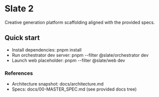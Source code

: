 # Slate 2

Creative generation platform scaffolding aligned with the provided specs.

## Quick start
- Install dependencies: pnpm install
- Run orchestrator dev server: pnpm --filter @slate/orchestrator dev
- Launch web placeholder: pnpm --filter @slate/web dev

### References
- Architecture snapshot: docs/architecture.md
- Specs: docs/00-MASTER_SPEC.md (see provided docs tree)
